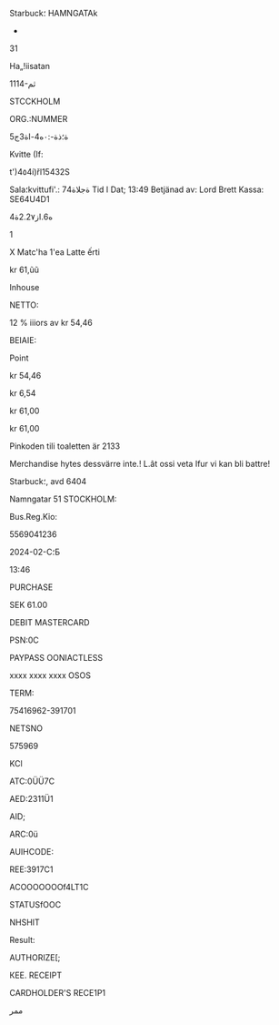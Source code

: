 Starbuck؛
HAMNGATAk

-
31

Ha„!iisatan

1114-ثم

STCCKHOLM

ORG.:NUMMER

5ة؛ذة-:٠ه4-اة3ج

Kvitte (If:

t')4٥4í)řl15432S

Sala؛kvittufi'.: 7ةجلاة4
Tid ا Dat; 13:49
Betjänad av: Lord Brett
Kassa: SE64U4D1

ه6.از2.2٧ة4

1

X Matc'ha 1'ea Latte ếrti

kr 61,ũũ

Inhouse

NETTO:

12 % iiiors av kr 54,46

BEIAIE:

Point

kr 54,46

kr 6,54

kr 61,00

kr 61,00

Pinkoden tili toaletten är 2133

Merchandise hytes dessvärre inte.!
L.ât ossi veta Ifur vi kan bli battre!

Starbuck؛, avd 6404

Namngatar 51
STOCKHOLM:

Bus.Reg.Kỉo:

5569041236

2024-02-С؛Б

13:46

PURCHASE

SEK 61.00

DEBIT MASTERCARD

PSN:0C

PAYPASS OONIACTLESS

xxxx xxxx xxxx OSOS

TERM:

75416962-391701

NETSNO

575969

KCl

ATC:0ÜÜ7C

AED:2311Ü1

AID;

ARC:0ü

AUIHCODE:

REE:3917C1

ACOOOOOOOf4LT1C

STATUSfOOC

NHSHIT

Result:

AUTHORIZE[;

КЕЕ. RECEIPT

CARDHOLDER'S RECE1P1

ممر

